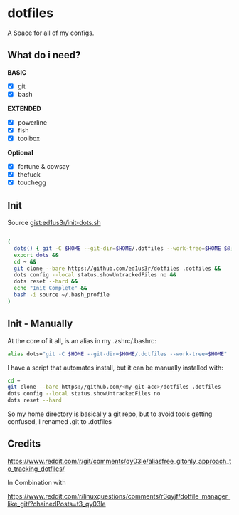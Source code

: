 # dotfiles
A Space for all of my configs. 

## What do i need?

**BASIC**

- [x] git
- [x] bash

**EXTENDED**

- [x] powerline
- [x] fish
- [x] toolbox

**Optional**

- [x] fortune & cowsay
- [x] thefuck
- [x] touchegg

## Init

Source [gist:ed1us3r/init-dots.sh](https://gist.github.com/ed1us3r/50e031a3bbd799212e749d33c278126a)

``` bash

(
  dots() { git -C $HOME --git-dir=$HOME/.dotfiles --work-tree=$HOME $@; };
  export dots &&
  cd ~ &&
  git clone --bare https://github.com/ed1us3r/dotfiles .dotfiles &&
  dots config --local status.showUntrackedFiles no &&
  dots reset --hard &&
  echo "Init Complete" &&
  bash -i source ~/.bash_profile
)
```

## Init - Manually

At the core of it all, is an alias in my .zshrc/.bashrc:

``` bash
alias dots="git -C $HOME --git-dir=$HOME/.dotfiles --work-tree=$HOME"
```

I have a script that automates install, but it can be manually installed with:

``` bash 
cd ~
git clone --bare https://github.com/<my-git-acc>/dotfiles .dotfiles
dots config --local status.showUntrackedFiles no
dots reset --hard
```

So my home directory is basically a git repo, but to avoid tools getting confused, I renamed .git to .dotfiles

## Credits

https://www.reddit.com/r/git/comments/qy03le/aliasfree_gitonly_approach_to_tracking_dotfiles/

In Combination with

https://www.reddit.com/r/linuxquestions/comments/r3qyjf/dotfile_manager_like_git/?chainedPosts=t3_qy03le 

